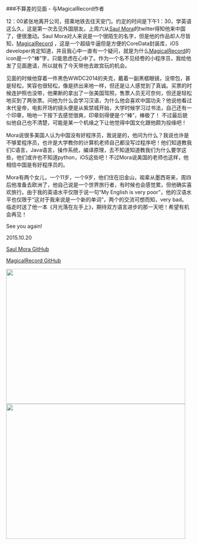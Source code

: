 ###不算差的见面 - 与MagicalRecord作者

12：00紧张地离开公司，搭乘地铁去往天安门。约定的时间是下午1：30，学英语这么久，这是第一次去见外国朋友。上周六从[Saul Mora](https://github.com/casademora)的twitter得知他来中国了，便很激动。Saul Mora对人来说是一个很陌生的名字，但是他的作品却人尽皆知，[MagicalRecord](https://github.com/magicalpanda/magicalrecord)
，这是一个超级牛逼但是方便的CoreData封装库，iOS developer肯定知道，并且我心中一直有一个疑问，就是为什么[MagicalRecord](https://github.com/magicalpanda/magicalrecord)的icon是一个“棒”字，只能思虑在心中了。作为一个名不见经卷的小程序员，我给他发了见面邀请，所以就有了今天带他去故宫玩的机会。

见面的时候他穿着一件黑色WWDC2014的夹克，戴着一副黑框眼镜，没带包，甚是轻松，笑容也很轻松，像是挤出来地一样，但还是让人感觉到了真诚。买票的时候连护照也没带，他果断的拿出了一张美国驾照，售票人员无可奈何，但还是轻松地买到了两张票。问他为什么会学习汉语，为什么他会喜欢中国功夫？他说他看过末代皇帝，电影开场的镜头便是从紫禁城开始，大学时候学习过书法，自己还有一个印章，啪地一下按下去感觉很爽，印章刻得便是个“棒”，棒极了！
不过最后貌似他自己也不清楚，可能是某一个机缘之下让他觉得中国文化跟他颇为投缘吧！

Mora说很多美国人认为中国没有好程序员，我说是的，他问为什么？我说也许是不够爱程序员，也许是大学教你的计算机老师自己都没写过程序吧！他们知道教我们C语言，Java语言，操作系统，编译原理，去不知道知道教我们为什么要学这些，他们或许也不知道python，iOS这些吧！不过Mora说美国的老师也这样，他相信中国是有好程序员的。

Mora有两个女儿，一个11岁，一个9岁，他们住在旧金山，祖辈从墨西哥来，周四后他准备去欧洲了，他自己说是一个世界旅行者，有时候也会感觉累，但他确实喜欢旅行。由于我的英语水平仅限于说一句“My English is very poor”，他的汉语水平也仅限于“这对于我来说是一个新的单词”，两个的交流可想而知，very bad。临走时送了他一本《月光落在左手上》，期待双方语言进步的那一天吧！希望有机会再见！

See you again!
 
2015.10.20

[Saul Mora GitHub](https://github.com/casademora)

[MagicalRecord GitHub](https://github.com/magicalpanda/magicalrecord)

<img src="https://raw.githubusercontent.com/coderyi/blog/master/other/images/2_meitu_1.jpg" width="486" height="365">


<img src="https://raw.githubusercontent.com/coderyi/blog/master/other/images/3.jpg" width="486" height="365">


